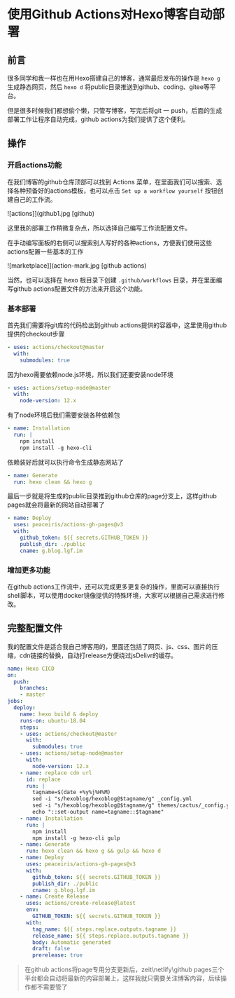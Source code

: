 # 使用Github Actions对Hexo博客自动部署


## 前言

很多同学和我一样也在用Hexo搭建自己的博客，通常最后发布的操作是 `hexo g` 生成静态网页，然后 `hexo d` 将public目录推送到github、coding、gitee等平台。

但是很多时候我们都想偷个懒，只管写博客，写完后将git 一 push，后面的生成部署工作让程序自动完成，github actions为我们提供了这个便利。

## 操作

### 开启actions功能

在我们博客的github仓库顶部可以找到 Actions 菜单，在里面我们可以搜索、选择各种预备好的actions模板，也可以点击 `Set up a workflow yourself` 按钮创建自己的工作流。

![actions]](github1.jpg [github)

这里我的部署工作稍微复杂点，所以选择自己编写工作流配置文件。

在手动编写面板的右侧可以搜索别人写好的各种actions，方便我们使用这些actions配置一些基本的工作

![marketplace]](action-mark.jpg [github actions)

当然，也可以选择在 hexo 根目录下创建 `.github/workflows` 目录，并在里面编写github actions配置文件的方法来开启这个功能。

### 基本部署

首先我们需要将git库的代码检出到github actions提供的容器中，这里使用github提供的checkout步骤

```yml
- uses: actions/checkout@master
  with:
    submodules: true
```

因为hexo需要依赖node.js环境，所以我们还要安装node环境

```yml
- uses: actions/setup-node@master
  with:
    node-version: 12.x
```

有了node环境后我们需要安装各种依赖包

```yml
- name: Installation
  run: |
    npm install
    npm install -g hexo-cli
```

依赖装好后就可以执行命令生成静态网站了

```yml
- name: Generate
  run: hexo clean && hexo g
```

最后一步就是将生成的public目录推到github仓库的page分支上，这样github pages就会将最新的网站自动部署了

```yml
- name: Deploy
  uses: peaceiris/actions-gh-pages@v3
  with:
    github_token: ${{ secrets.GITHUB_TOKEN }}
    publish_dir: ./public
    cname: g.blog.lgf.im
```

### 增加更多功能

在github actions工作流中，还可以完成更多更复杂的操作，里面可以直接执行shell脚本，可以使用docker镜像提供的特殊环境，大家可以根据自己需求进行修改。

## 完整配置文件

我的配置文件是适合我自己博客用的，里面还包括了网页、js、css、图片的压缩，cdn链接的替换，自动打release方便绕过jsDelivr的缓存。

```yml
name: Hexo CICD
on:
  push:
    branches:
    - master
jobs:
  deploy:
    name: hexo build & deploy
    runs-on: ubuntu-18.04
    steps:
    - uses: actions/checkout@master
      with:
        submodules: true
    - uses: actions/setup-node@master
      with:
        node-version: 12.x  
    - name: replace cdn url
      id: replace
      run: |
        tagname=$(date +%y%j%H%M)
        sed -i "s/hexoblog/hexoblog@$tagname/g" _config.yml
        sed -i "s/hexoblog/hexoblog@$tagname/g" themes/cactus/_config.yml
        echo "::set-output name=tagname::$tagname"
    - name: Installation
      run: |
        npm install
        npm install -g hexo-cli gulp
    - name: Generate
      run: hexo clean && hexo g && gulp && hexo d
    - name: Deploy
      uses: peaceiris/actions-gh-pages@v3
      with:
        github_token: ${{ secrets.GITHUB_TOKEN }}
        publish_dir: ./public
        cname: g.blog.lgf.im
    - name: Create Release
      uses: actions/create-release@latest
      env:
        GITHUB_TOKEN: ${{ secrets.GITHUB_TOKEN }}
      with:
        tag_name: ${{ steps.replace.outputs.tagname }}
        release_name: ${{ steps.replace.outputs.tagname }}
        body: Automatic generated
        draft: false
        prerelease: true
```

> 在github actions将page专用分支更新后，zeit\netlify\github pages三个平台都会自动将最新的内容部署上，这样我就只需要关注博客内容，后续操作都不需要管了

